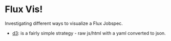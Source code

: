 # Flux Vis!

Investigating different ways to visualize a Flux Jobspec.

 - [d3](d3): is a fairly simple strategy - raw js/html with a yaml converted to json.
